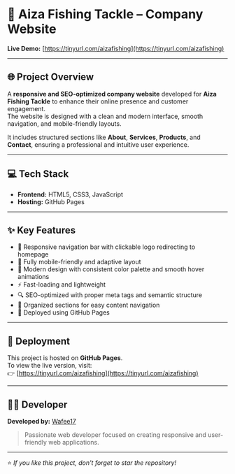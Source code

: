 # 🎣 Aiza Fishing Tackle – Company Website

**Live Demo:** [https://tinyurl.com/aizafishing](https://tinyurl.com/aizafishing)

---

## 🌐 Project Overview
A **responsive and SEO-optimized company website** developed for **Aiza Fishing Tackle** to enhance their online presence and customer engagement.  
The website is designed with a clean and modern interface, smooth navigation, and mobile-friendly layouts.  

It includes structured sections like **About**, **Services**, **Products**, and **Contact**, ensuring a professional and intuitive user experience.

---

## 💻 Tech Stack
- **Frontend:** HTML5, CSS3, JavaScript  
- **Hosting:** GitHub Pages  

---

## ✨ Key Features
- 🧭 Responsive navigation bar with clickable logo redirecting to homepage  
- 📱 Fully mobile-friendly and adaptive layout  
- 🎨 Modern design with consistent color palette and smooth hover animations  
- ⚡ Fast-loading and lightweight  
- 🔍 SEO-optimized with proper meta tags and semantic structure  
- 🧩 Organized sections for easy content navigation  
- 🔗 Deployed using GitHub Pages  

---


## 🚀 Deployment
This project is hosted on **GitHub Pages**.  
To view the live version, visit:  
👉 [https://tinyurl.com/aizafishing](https://tinyurl.com/aizafishing)

---

## 🧑‍💻 Developer
**Developed by:** [Wafee17](https://github.com/wafee17)  
> Passionate web developer focused on creating responsive and user-friendly web applications.

---

⭐ *If you like this project, don’t forget to star the repository!*
